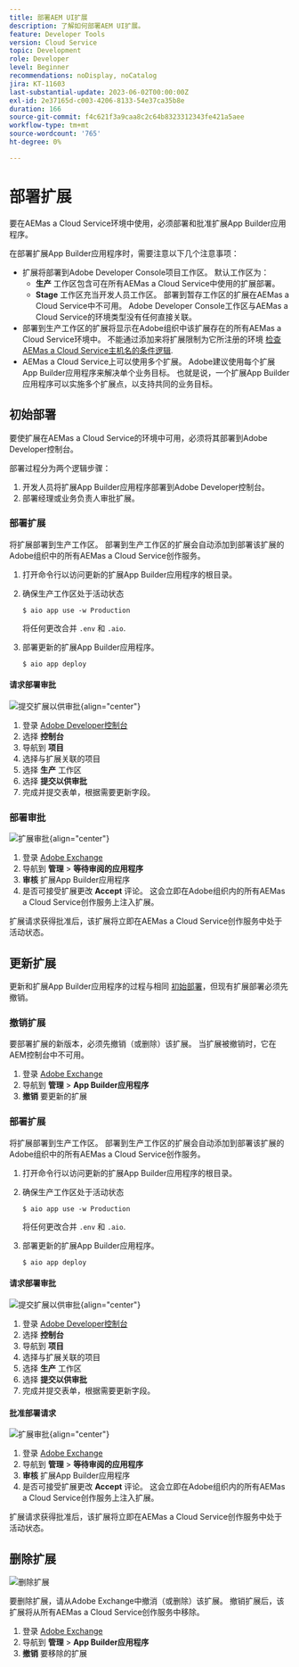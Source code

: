 ```yaml
---
title: 部署AEM UI扩展
description: 了解如何部署AEM UI扩展。
feature: Developer Tools
version: Cloud Service
topic: Development
role: Developer
level: Beginner
recommendations: noDisplay, noCatalog
jira: KT-11603
last-substantial-update: 2023-06-02T00:00:00Z
exl-id: 2e37165d-c003-4206-8133-54e37ca35b8e
duration: 166
source-git-commit: f4c621f3a9caa8c2c64b8323312343fe421a5aee
workflow-type: tm+mt
source-wordcount: '765'
ht-degree: 0%

---
```


# 部署扩展

要在AEMas a Cloud Service环境中使用，必须部署和批准扩展App Builder应用程序。

在部署扩展App Builder应用程序时，需要注意以下几个注意事项：

+ 扩展将部署到Adobe Developer Console项目工作区。 默认工作区为：
   + __生产__ 工作区包含可在所有AEMas a Cloud Service中使用的扩展部署。
   + __Stage__ 工作区充当开发人员工作区。 部署到暂存工作区的扩展在AEMas a Cloud Service中不可用。
Adobe Developer Console工作区与AEMas a Cloud Service的环境类型没有任何直接关联。
+ 部署到生产工作区的扩展将显示在Adobe组织中该扩展存在的所有AEMas a Cloud Service环境中。
不能通过添加来将扩展限制为它所注册的环境 [检查AEMas a Cloud Service主机名的条件逻辑](https://developer.adobe.com/uix/docs/guides/publication/#enabling-extension-only-on-specific-aem-environments).
+ AEMas a Cloud Service上可以使用多个扩展。 Adobe建议使用每个扩展App Builder应用程序来解决单个业务目标。 也就是说，一个扩展App Builder应用程序可以实施多个扩展点，以支持共同的业务目标。

## 初始部署

要使扩展在AEMas a Cloud Service的环境中可用，必须将其部署到Adobe Developer控制台。

部署过程分为两个逻辑步骤：

1. 开发人员将扩展App Builder应用程序部署到Adobe Developer控制台。
1. 部署经理或业务负责人审批扩展。

### 部署扩展

将扩展部署到生产工作区。 部署到生产工作区的扩展会自动添加到部署该扩展的Adobe组织中的所有AEMas a Cloud Service创作服务。

1. 打开命令行以访问更新的扩展App Builder应用程序的根目录。
1. 确保生产工作区处于活动状态

   ```shell
   $ aio app use -w Production
   ```

   将任何更改合并 `.env` 和 `.aio`.

1. 部署更新的扩展App Builder应用程序。

   ```shell
   $ aio app deploy
   ```

#### 请求部署审批

![提交扩展以供审批](./assets/deploy/submit-for-approval.png){align="center"}

1. 登录 [Adobe Developer控制台](https://developer.adobe.com)
1. 选择 __控制台__
1. 导航到 __项目__
1. 选择与扩展关联的项目
1. 选择 __生产__ 工作区
1. 选择 __提交以供审批__
1. 完成并提交表单，根据需要更新字段。

### 部署审批

![扩展审批](./assets/deploy/adobe-exchange.png){align="center"}

1. 登录 [Adobe Exchange](https://exchange.adobe.com/)
1. 导航到 __管理__ > __等待审阅的应用程序__
1. __审核__ 扩展App Builder应用程序
1. 是否可接受扩展更改 __Accept__ 评论。 这会立即在Adobe组织内的所有AEMas a Cloud Service创作服务上注入扩展。

扩展请求获得批准后，该扩展将立即在AEMas a Cloud Service创作服务中处于活动状态。

## 更新扩展

更新和扩展App Builder应用程序的过程与相同 [初始部署](#initial-deployment)，但现有扩展部署必须先撤销。

### 撤销扩展

要部署扩展的新版本，必须先撤销（或删除）该扩展。 当扩展被撤销时，它在AEM控制台中不可用。

1. 登录 [Adobe Exchange](https://exchange.adobe.com/)
1. 导航到 __管理__ > __App Builder应用程序__
1. __撤销__ 要更新的扩展

### 部署扩展

将扩展部署到生产工作区。 部署到生产工作区的扩展会自动添加到部署该扩展的Adobe组织中的所有AEMas a Cloud Service创作服务。

1. 打开命令行以访问更新的扩展App Builder应用程序的根目录。
1. 确保生产工作区处于活动状态

   ```shell
   $ aio app use -w Production
   ```

   将任何更改合并 `.env` 和 `.aio`.

1. 部署更新的扩展App Builder应用程序。

   ```shell
   $ aio app deploy
   ```

#### 请求部署审批

![提交扩展以供审批](./assets/deploy/submit-for-approval.png){align="center"}

1. 登录 [Adobe Developer控制台](https://developer.adobe.com)
1. 选择 __控制台__
1. 导航到 __项目__
1. 选择与扩展关联的项目
1. 选择 __生产__ 工作区
1. 选择 __提交以供审批__
1. 完成并提交表单，根据需要更新字段。

#### 批准部署请求

![扩展审批](./assets/deploy/adobe-exchange.png){align="center"}

1. 登录 [Adobe Exchange](https://exchange.adobe.com/)
1. 导航到 __管理__ > __等待审阅的应用程序__
1. __审核__ 扩展App Builder应用程序
1. 是否可接受扩展更改 __Accept__ 评论。 这会立即在Adobe组织内的所有AEMas a Cloud Service创作服务上注入扩展。

扩展请求获得批准后，该扩展将立即在AEMas a Cloud Service创作服务中处于活动状态。

## 删除扩展

![删除扩展](./assets/deploy/revoke.png)

要删除扩展，请从Adobe Exchange中撤消（或删除）该扩展。 撤销扩展后，该扩展将从所有AEMas a Cloud Service创作服务中移除。

1. 登录 [Adobe Exchange](https://exchange.adobe.com/)
1. 导航到 __管理__ > __App Builder应用程序__
1. __撤销__ 要移除的扩展
